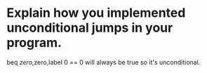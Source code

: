 # Explain how you implemented unconditional jumps in your program.
beq $zero,$zero,label
0 == 0 will always be true so it's unconditional.